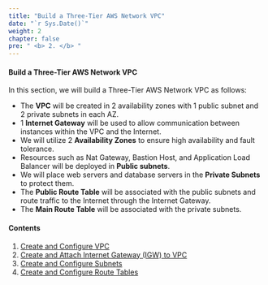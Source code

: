 ```yaml
---
title: "Build a Three-Tier AWS Network VPC"
date: "`r Sys.Date()`"
weight: 2
chapter: false
pre: " <b> 2. </b> "
---
```


#### Build a Three-Tier AWS Network VPC

In this section, we will build a Three-Tier AWS Network VPC as follows:

- The **VPC** will be created in 2 availability zones with 1 public subnet and 2 private subnets in each AZ.
- 1 **Internet Gateway** will be used to allow communication between instances within the VPC and the Internet.
- We will utilize 2 **Availability Zones** to ensure high availability and fault tolerance.
- Resources such as Nat Gateway, Bastion Host, and Application Load Balancer will be deployed in **Public subnets**.
- We will place web servers and database servers in the **Private Subnets** to protect them.
- The **Public Route Table** will be associated with the public subnets and route traffic to the Internet through the Internet Gateway.
- The **Main Route Table** will be associated with the private subnets.

#### Contents

1. [Create and Configure VPC](2.1-vpc/)
2. [Create and Attach Internet Gateway (IGW) to VPC](2.2-internetgateway/)
3. [Create and Configure Subnets](2.3-subnet/)
4. [Create and Configure Route Tables](2.4-routetable/)
